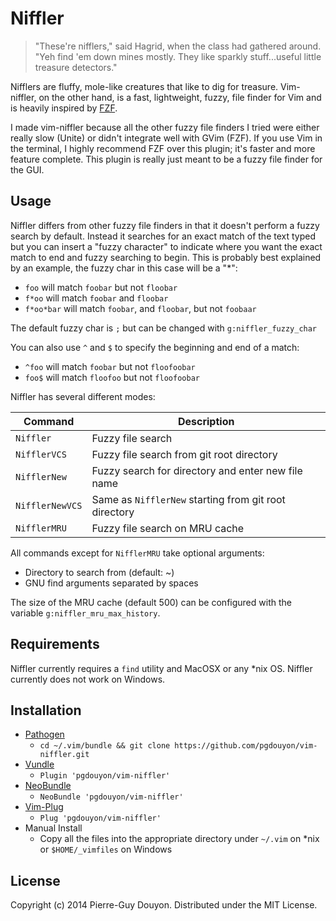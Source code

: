 Niffler
=======

> "These're nifflers," said Hagrid, when the class had gathered around.  "Yeh
> find 'em down mines mostly.  They like sparkly stuff...useful little
> treasure detectors."

Nifflers are fluffy, mole-like creatures that like to dig for treasure.
Vim-niffler, on the other hand, is a fast, lightweight, fuzzy, file finder for
Vim and is heavily inspired by [FZF][].

I made vim-niffler because all the other fuzzy file finders I tried were either
really slow (Unite) or didn't integrate well with GVim (FZF).  If you use Vim in
the terminal, I highly recommend FZF over this plugin; it's faster and more
feature complete.  This plugin is really just meant to be a fuzzy file finder
for the GUI.


Usage
-----

Niffler differs from other fuzzy file finders in that it doesn't
perform a fuzzy search by default.  Instead it searches for an exact match of
the text typed but you can insert a "fuzzy character" to indicate where you want
the exact match to end and fuzzy searching to begin.  This is probably best
explained by an example, the fuzzy char in this case will be a "*":

* `foo` will match `foobar` but not `floobar`
* `f*oo` will match `foobar` and `floobar`
* `f*oo*bar` will match `foobar`, and `floobar`, but not `foobaar`

The default fuzzy char is `;` but can be changed with `g:niffler_fuzzy_char`

You can also use `^` and `$` to specify the beginning and end of a match:

* `^foo` will match `foobar` but not `floofoobar`
* `foo$` will match `floofoo` but not `floofoobar`


Niffler has several different modes:

| Command | Description |
| ------- | ----------- |
| `Niffler` | Fuzzy file search |
| `NifflerVCS` | Fuzzy file search from git root directory |
| `NifflerNew` | Fuzzy search for directory and enter new file name |
| `NifflerNewVCS` | Same as `NifflerNew` starting from git root directory |
| `NifflerMRU` | Fuzzy file search on MRU cache |

All commands except for `NifflerMRU` take optional arguments:

* Directory to search from (default: ~)
* GNU find arguments separated by spaces

The size of the MRU cache (default 500) can be configured with the variable
`g:niffler_mru_max_history`.


Requirements
------------

Niffler currently requires a `find` utility and MacOSX or any \*nix OS.  Niffler
currently does not work on Windows.


Installation
------------

* [Pathogen][]
    * `cd ~/.vim/bundle && git clone https://github.com/pgdouyon/vim-niffler.git`
* [Vundle][]
    * `Plugin 'pgdouyon/vim-niffler'`
* [NeoBundle][]
    * `NeoBundle 'pgdouyon/vim-niffler'`
* [Vim-Plug][]
    * `Plug 'pgdouyon/vim-niffler'`
* Manual Install
    * Copy all the files into the appropriate directory under `~/.vim` on \*nix or
      `$HOME/_vimfiles` on Windows


License
-------

Copyright (c) 2014 Pierre-Guy Douyon.  Distributed under the MIT License.


[FZF]: https://github.com/junegunn/fzf
[Pathogen]: https://github.com/tpope/vim-pathogen
[Vundle]: https://github.com/gmarik/Vundle.vim
[NeoBundle]: https://github.com/Shougo/neobundle.vim
[Vim-Plug]: https://github.com/junegunn/vim-plug
